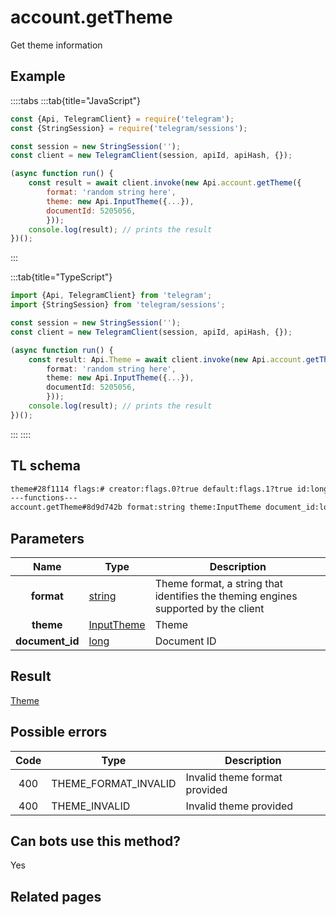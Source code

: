 # account.getTheme

Get theme information

## Example

::::tabs
:::tab{title="JavaScript"}

```js
const {Api, TelegramClient} = require('telegram');
const {StringSession} = require('telegram/sessions');

const session = new StringSession('');
const client = new TelegramClient(session, apiId, apiHash, {});

(async function run() {
    const result = await client.invoke(new Api.account.getTheme({
		format: 'random string here',
		theme: new Api.InputTheme({...}),
		documentId: 5205056,
		}));
    console.log(result); // prints the result
})();

```

:::

:::tab{title="TypeScript"}

```ts
import {Api, TelegramClient} from 'telegram';
import {StringSession} from 'telegram/sessions';

const session = new StringSession('');
const client = new TelegramClient(session, apiId, apiHash, {});

(async function run() {
    const result: Api.Theme = await client.invoke(new Api.account.getTheme({
		format: 'random string here',
		theme: new Api.InputTheme({...}),
		documentId: 5205056,
		}));
    console.log(result); // prints the result
})();

```

:::
::::

## TL schema

```txt
theme#28f1114 flags:# creator:flags.0?true default:flags.1?true id:long access_hash:long slug:string title:string document:flags.2?Document settings:flags.3?ThemeSettings installs_count:int = Theme;
---functions---
account.getTheme#8d9d742b format:string theme:InputTheme document_id:long = Theme;
```

## Parameters

|      Name       | Type                                                    | Description                                                                        |
| :-------------: | ------------------------------------------------------- | ---------------------------------------------------------------------------------- |
|   **format**    | [string](https://core.telegram.org/type/string)         | Theme format, a string that identifies the theming engines supported by the client |
|    **theme**    | [InputTheme](https://core.telegram.org/type/InputTheme) | Theme                                                                              |
| **document_id** | [long](https://core.telegram.org/type/long)             | Document ID                                                                        |

## Result

[Theme](https://core.telegram.org/type/Theme)

## Possible errors

| Code | Type                 | Description                   |
| :--: | -------------------- | ----------------------------- |
| 400  | THEME_FORMAT_INVALID | Invalid theme format provided |
| 400  | THEME_INVALID        | Invalid theme provided        |

## Can bots use this method?

Yes

## Related pages
